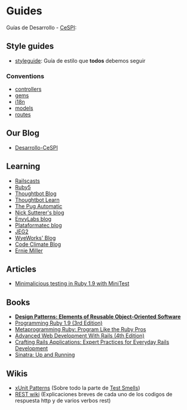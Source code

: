 # Guides

Guías de Desarrollo - [CeSPI](http://www.cespi.unlp.edu.ar):

## Style guides

* [styleguide](https://github.com/styleguide): Guía de estilo que **todos** debemos seguir

### Conventions

* [controllers](https://github.com/Desarrollo-CeSPI/guides/blob/master/conventions/controllers.md)
* [gems](https://github.com/Desarrollo-CeSPI/guides/blob/master/conventions/gems.md)
* [i18n](https://github.com/Desarrollo-CeSPI/guides/blob/master/conventions/i18n.md)
* [models](https://github.com/Desarrollo-CeSPI/guides/blob/master/conventions/models.md)
* [routes](https://github.com/Desarrollo-CeSPI/guides/blob/master/conventions/routes.md)

## Our Blog

* [Desarrollo-CeSPI](http://desarrollo-cespi.github.com/)

## Learning

* [Railscasts](http://railscasts.com/)
* [Ruby5](http://ruby5.envylabs.com/)
* [Thoughtbot Blog](https://blog.thoughtbot.com/)
* [Thoughtbot Learn](https://learn.thoughtbot.com/)
* [The Pug Automatic](http://henrik.nyh.se/)
* [Nick Sutterer's blog](http://nicksda.apotomo.de/)
* [EnvyLabs blog](http://blog.envylabs.com/)
* [Plataformatec blog](http://blog.plataformatec.com.br/)
* [JEG2](http://blog.grayproductions.net/)
* [WyeWorks' Blog](http://blog.wyeworks.com/)
* [Code Climate Blog](http://blog.codeclimate.com/)
* [Ernie Miller](http://erniemiller.org/)

## Articles

* [Minimalicious testing in Ruby 1.9 with MiniTest](http://blog.arvidandersson.se/2012/03/28/minimalicous-testing-in-ruby-1-9)

## Books

* **[Design Patterns: Elements of Reusable Object-Oriented Software](http://www.pearsonhighered.com/educator/product/Design-Patterns-Elements-of-Reusable-ObjectOriented-Software/9780201633610.page)**
* [Programming Ruby 1.9 (3rd Edition)](http://pragprog.com/book/ruby3/programming-ruby-1-9)
* [Metaprogramming Ruby: Program Like the Ruby Pros](http://pragprog.com/book/ppmetr/metaprogramming-ruby)
* [Advanced Web Development With Rails (4th Edition)](http://pragprog.com/book/rails4/agile-web-development-with-rails)
* [Crafting Rails Applications: Expert Practices for Everyday Rails Development](http://pragprog.com/book/jvrails/crafting-rails-applications)
* [Sinatra: Up and Running](http://shop.oreilly.com/product/0636920019664.do)

## Wikis

* [xUnit Patterns](http://xunitpatterns.com/) (Sobre todo la parte de [Test Smells](http://xunitpatterns.com/Test%20Smells.html))
* [REST wiki](http://restpatterns.org) (Explicaciones breves de cada uno de los codigos de respuesta http y de varios verbos rest)


